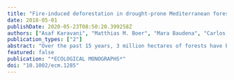```yaml
---
title: "Fire-induced deforestation in drought-prone Mediterranean forests: drivers and unknowns from leaves to communities"
date: 2018-05-01
publishDate: 2020-05-23T08:50:20.399258Z
authors: ["Asaf Karavani", "Matthias M. Boer", "Mara Baudena", "Carlos Colinas", "Ruben Diaz-Sierra", "Jesus Peman", "Martin de Luis", "Alvaro Enriquez-de-Salamanca", "Victor Resco de Dios"]
publication_types: ["2"]
abstract: "Over the past 15 years, 3 million hectares of forests have been converted into shrublands or grasslands in the Mediterranean countries of the European Union. Fire and drought are the main drivers underlying this deforestation. Here we present a conceptual framework for the process of fire-induced deforestation based on the interactive effects of fire and drought across three hierarchical scales: resistance in individuals, resilience in populations, and transitions to a new state. At the individual plant level, we review the traits that confer structural and physiological resistance, as well as allow for resprouting capacity: deforestation can be initiated when established individuals succumb to fire. After individuals perish, the second step toward deforestation requires a limited resilience from the population, that is, a reduced ability of that species to regenerate after fire. If individuals die after fire and the population fails to recover, then a transition to a new state will occur. We document trade-offs between drought survival and fire survival, as embolism resistance is negatively correlated with fire tolerance in conifers and leaf shedding or drought deciduousness, a process that decreases water consumption at the peak of the dry season, temporally increases crown flammability. Propagule availability and establishment control resilience after mortality, but different hypotheses make contrasting predictions on the drivers of post-fire establishment. Mycorrhizae play an additional role in modulating the response by favoring recovery through amelioration of the nutritional and water status of resprouts and new germinants. So far, resprouter species such as oaks have provided a buffer against deforestation in forests dominated by obligate seeder trees, when present in high enough density in the understory. While diversifying stands with resprouters is often reported as advantageous for building resilience, important knowledge gaps exist on how floristic composition interacts with stand flammability and on the ``resprouter exhaustion syndrome,″ a condition where pre-fire drought stress, or short fire return intervals, seriously restrict post-fire resprouting. Additional attention should be paid to the onset of novel fire environments in previously fire-free environments, such as high altitude forests, and management actions need to accommodate this complexity to sustain Mediterranean forests under a changing climate."
featured: false
publication: "*ECOLOGICAL MONOGRAPHS*"
doi: "10.1002/ecm.1285"
---
```


